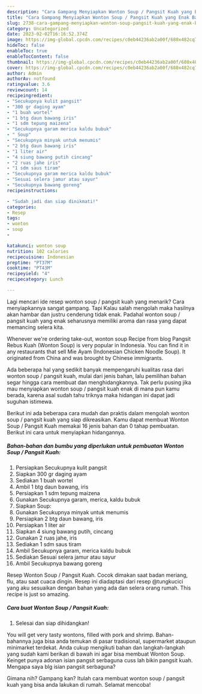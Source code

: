 ```yaml
---
description: "Cara Gampang Menyiapkan Wonton Soup / Pangsit Kuah yang Enak Banget "
title: "Cara Gampang Menyiapkan Wonton Soup / Pangsit Kuah yang Enak Banget "
slug: 2738-cara-gampang-menyiapkan-wonton-soup-pangsit-kuah-yang-enak-banget
category: Uncategorized
date: 2023-02-02T16:16:52.374Z
image: https://img-global.cpcdn.com/recipes/c0eb44236ab2a00f/680x482cq70/wonton-soup-pangsit-kuah-foto-resep-utama.jpg
hideToc: false
enableToc: true
enableTocContent: false
thumbnail: https://img-global.cpcdn.com/recipes/c0eb44236ab2a00f/680x482cq70/wonton-soup-pangsit-kuah-foto-resep-utama.jpg
cover: https://img-global.cpcdn.com/recipes/c0eb44236ab2a00f/680x482cq70/wonton-soup-pangsit-kuah-foto-resep-utama.jpg
author: Admin
authorAv: notfound
ratingvalue: 3.6
reviewcount: 14
recipeingredient:
- "Secukupnya kulit pangsit"
- "300 gr daging ayam"
- "1 buah wortel"
- "1 btg daun bawang iris"
- "1 sdm tepung maizena"
- "Secukupnya garam merica kaldu bubuk"
- " Soup"
- "Secukupnya minyak untuk menumis"
- "2 btg daun bawang iris"
- "1 liter air"
- "4 siung bawang putih cincang"
- "2 ruas jahe iris"
- "1 sdm saus tiram"
- "Secukupnya garam merica kaldu bubuk"
- "Sesuai selera jamur atau sayur"
- "Secukupnya bawang goreng"
recipeinstructions:

- "Sudah jadi dan siap dinikmati!"
categories:
- Resep
tags:
- wonton
- soup
- 

katakunci: wonton soup  
nutrition: 102 calories
recipecuisine: Indonesian
preptime: "PT37M"
cooktime: "PT43M"
recipeyield: "4"
recipecategory: Lunch

---
```



Lagi mencari ide resep wonton soup / pangsit kuah yang menarik? Cara menyiapkannya sangat gampang. Tapi Kalau salah mengolah maka hasilnya akan hambar dan justru cenderung tidak enak. Padahal wonton soup / pangsit kuah yang enak seharusnya memiliki aroma dan rasa yang dapat memancing selera kita.


Whenever we&#39;re ordering take-out, wonton soup Recipe from blog Pangsit Rebus Kuah (Wonton Soup) is very popular in Indonesia. You can find it in any restaurants that sell Mie Ayam (Indonesian Chicken Noodle Soup). It originated from China and was brought by Chinese immigrants.

Ada beberapa hal yang sedikit banyak mempengaruhi kualitas rasa dari wonton soup / pangsit kuah, mulai dari jenis bahan, lalu pemilihan bahan segar hingga cara membuat dan menghidangkannya. Tak perlu pusing jika mau menyiapkan wonton soup / pangsit kuah enak di mana pun kamu berada, karena asal sudah tahu triknya maka hidangan ini dapat jadi suguhan istimewa.


Berikut ini ada beberapa cara mudah dan praktis dalam mengolah wonton soup / pangsit kuah yang siap dikreasikan. Kamu dapat membuat Wonton Soup / Pangsit Kuah memakai 16 jenis bahan dan 0 tahap pembuatan. Berikut ini cara untuk menyiapkan hidangannya.

<!--inarticleads1-->

##### Bahan-bahan dan bumbu yang diperlukan untuk pembuatan Wonton Soup / Pangsit Kuah:

1. Persiapkan Secukupnya kulit pangsit
1. Siapkan 300 gr daging ayam
1. Sediakan 1 buah wortel
1. Ambil 1 btg daun bawang, iris
1. Persiapkan 1 sdm tepung maizena
1. Gunakan Secukupnya garam, merica, kaldu bubuk
1. Siapkan  Soup:
1. Gunakan Secukupnya minyak untuk menumis
1. Persiapkan 2 btg daun bawang, iris
1. Persiapkan 1 liter air
1. Siapkan 4 siung bawang putih, cincang
1. Gunakan 2 ruas jahe, iris
1. Sediakan 1 sdm saus tiram
1. Ambil Secukupnya garam, merica kaldu bubuk
1. Sediakan Sesuai selera jamur atau sayur
1. Ambil Secukupnya bawang goreng


Resep Wonton Soup / Pangsit Kuah. Cocok dimakan saat badan meriang, flu, atau saat cuaca dingin. Resep ini diadaptasi dari resep @tungkucici yang aku sesuaikan dengan bahan yang ada dan selera orang rumah. This recipe is just so amazing. 

<!--inarticleads2-->

##### Cara buat Wonton Soup / Pangsit Kuah:


1. Selesai dan siap dihidangkan!

You will get very tasty wontons, filled with pork and shrimp. Bahan-bahannya juga bisa anda temukan di pasar tradisional, supermarket ataupun minimarket terdekat. Anda cukup mengikuti bahan dan langkah-langkah yang sudah kami berikan di bawah ini agar bisa membuat Wonton Soup. Keinget punya adonan isian pangsit serbaguna cuss lah bikin pangsit kuah. Mengapa saya blg isian pangsit serbaguna? 

Gimana nih? Gampang kan? Itulah cara membuat wonton soup / pangsit kuah yang bisa anda lakukan di rumah. Selamat mencoba!
